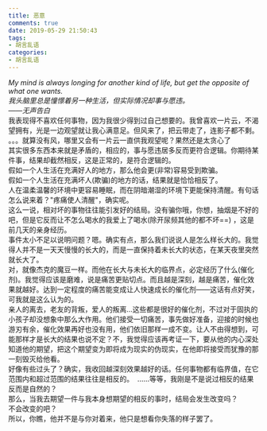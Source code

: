 ```yaml
---
title: 恶意
comments: true
date: 2019-05-29 21:50:43
tags:
- 胡言乱语
categories:
- 胡言乱语
---
```


*My mind is always longing for another kind of life, but get the opposite of what one wants.*<br/>
*我头脑里总是憧憬着另一种生活，但实际情况却事与愿违。*<br/>
*——无声告白*<br/>
我表现得不喜欢任何事物，因为我很少得到过自己想要的。我曾喜欢一片云，不渴望拥有，光是一边观望就让我心满意足。但风来了，把云带走了，连影子都不剩。<br/>
。。。就算没有风，哪里又会有一片云一直供我观望呢？果然还是太贪心了<br/>
其实很多东西本来就是矛盾的，相应的，事与愿违居多反而更符合逻辑。你期待某件事，结果却截然相反，这是正常的，是符合逻辑的。<br/>
假如一个人生活在充满好人的地方，那么他会更(非常)容易受到欺骗。<br/>
假如一个人生活在充满坏人(欺骗)的地方的话，结果就是恰恰相反了。<br/>
人在温柔温馨的环境中更容易睡眠，而在阴暗潮湿的环境下更能保持清醒。有句话怎么说来着？"疼痛使人清醒"，确实呢。<br/>
这么一说，相对坏的事物往往能引发好的结局。没有骗你哦，你想，抽烟是不好的吧，但是它反而让不怎么喝水的我爱上了喝水(除开尿频其他的都不坏==) ，这是前几天的亲身经历。<br/>
事件太小不足以说明问题？嗯。确实有点，那么我们说说人是怎么样长大的。我觉得人并不是一天天慢慢的长大的，而是一直保持着未长大的状态，在某天夜里突然就长大了。<br/>
对，就像杰克的魔豆一样。而他在长大与未长大的临界点，必定经历了什么(催化剂)。我觉得应该是磨难，说是痛苦更贴切点。而且越是深刻，越是痛苦，催化效果就越好。达到一定程度的痛苦能变成让人快速成长的催化剂——这话有点好笑，可我就是这么认为的。<br/>
亲人的离去，老友的背叛，爱人的叛离...这些都是很好的催化剂，不过对于固执的小孩子却没想象中那么大作用。他们接受一切痛苦，事先做好准备，迎接的时候也游刃有余，催化效果再好也没有用，他们依旧那样一成不变。让人不由得想到，可能那样才是长大的结果也说不定？不，我觉得应该再考证一下，要从他的内心深处知道他的期望，把这个期望变为即将成为现实的伪现实，在他即将接受而犹豫的那一刻毁灭给他看。<br/>
好像有些过头了？确实，我收回越深刻效果越好的话。任何事物都有临界值，在它范围内和超过范围的结果往往是相反的。  ......等等，我刚是不是说过相反的结果反而是自然的？ <br/>
那么，当我去期望一件与我本身想期望的相反的事时，结局会发生改变吗？ <br/>
不会改变的吧？ <br/>
所以，你瞧，他并不是与你对着来，他只是想看你失落的样子罢了。<br/>





